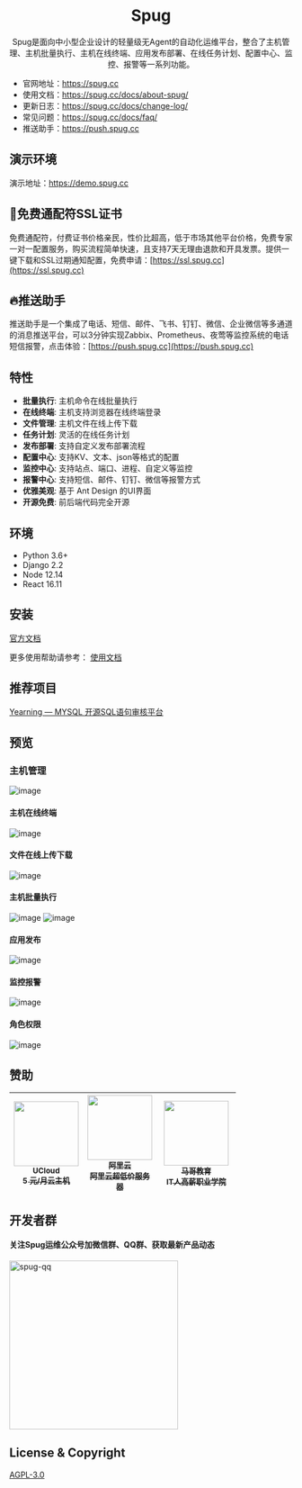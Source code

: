 <h1 align="center">Spug</h1>

<div align="center">

Spug是面向中小型企业设计的轻量级无Agent的自动化运维平台，整合了主机管理、主机批量执行、主机在线终端、应用发布部署、在线任务计划、配置中心、监控、报警等一系列功能。

</div>

- 官网地址：https://spug.cc
- 使用文档：https://spug.cc/docs/about-spug/
- 更新日志：https://spug.cc/docs/change-log/
- 常见问题：https://spug.cc/docs/faq/
- 推送助手：https://push.spug.cc

## 演示环境

演示地址：https://demo.spug.cc

## 🔐免费通配符SSL证书
免费通配符，付费证书价格亲民，性价比超高，低于市场其他平台价格，免费专家一对一配置服务，购买流程简单快速，且支持7天无理由退款和开具发票。提供一键下载和SSL过期通知配置，免费申请：[https://ssl.spug.cc](https://ssl.spug.cc)


## 🔥推送助手

推送助手是一个集成了电话、短信、邮件、飞书、钉钉、微信、企业微信等多通道的消息推送平台，可以3分钟实现Zabbix、Prometheus、夜莺等监控系统的电话短信报警，点击体验：[https://push.spug.cc](https://push.spug.cc)


## 特性

- **批量执行**: 主机命令在线批量执行
- **在线终端**: 主机支持浏览器在线终端登录
- **文件管理**: 主机文件在线上传下载
- **任务计划**: 灵活的在线任务计划
- **发布部署**: 支持自定义发布部署流程
- **配置中心**: 支持KV、文本、json等格式的配置
- **监控中心**: 支持站点、端口、进程、自定义等监控
- **报警中心**: 支持短信、邮件、钉钉、微信等报警方式
- **优雅美观**: 基于 Ant Design 的UI界面
- **开源免费**: 前后端代码完全开源


## 环境

* Python 3.6+
* Django 2.2
* Node 12.14
* React 16.11

## 安装

[官方文档](https://spug.cc/docs/install-docker)

更多使用帮助请参考： [使用文档](https://spug.cc/docs/host-manage/)


## 推荐项目
[Yearning — MYSQL 开源SQL语句审核平台](https://github.com/cookieY/Yearning)


## 预览

### 主机管理
![image](https://cdn.spug.cc/img/3.0/host.jpg)

#### 主机在线终端
![image](https://cdn.spug.cc/img/3.0/web-terminal.jpg)

#### 文件在线上传下载
![image](https://cdn.spug.cc/img/3.0/file-manager.jpg)

#### 主机批量执行
![image](https://cdn.spug.cc/img/3.0/host-exec.jpg)
![image](https://cdn.spug.cc/img/3.0/host-exec2.jpg)

#### 应用发布
![image](https://cdn.spug.cc/img/3.0/deploy.jpg)

#### 监控报警
![image](https://cdn.spug.cc/img/3.0/monitor.jpg)

#### 角色权限
![image](https://cdn.spug.cc/img/3.0/user-role.jpg)


## 赞助
<table>
  <thead>
    <tr>
      <th align="center" style="width: 115px;">
        <a href="https://www.ucloud.cn/site/active/kuaijie.html?invitation_code=C1xD0E5678FBA77">
          <img src="https://cdn.spug.cc/img/ucloud.png" width="115px"><br>
          <sub>UCloud</sub><br>
          <sub>5 元/月云主机</sub>
        </a>
      </th>
        <th align="center" style="width: 115px;">
        <a href="https://www.aliyun.com/minisite/goods?userCode=bkj6b9tn">
          <img src="https://cdn.spug.cc/img/aliyun-logo.png" width="115px"><br>
          <sub>阿里云</sub><br>
          <sub>阿里云超低价服务器</sub>
        </a>
      </th>
      <th align="center" style="width: 125px;">
        <a href="http://www.magedu.com">
          <img src="https://cdn.spug.cc/img/magedu-logo.jpeg" width="115px"><br>
          <sub>马哥教育</sub><br>
          <sub>IT人高薪职业学院</sub>
        </a>
      </th>
    </tr>
  </thead>
</table>

## 开发者群
#### 关注Spug运维公众号加微信群、QQ群、获取最新产品动态
<div >
   <img src="https://cdn.spug.cc/img/spug-club.jpg" width = "300" height = "300" alt="spug-qq" align=center />
<div>
  
## License & Copyright
[AGPL-3.0](https://opensource.org/licenses/AGPL-3.0)
